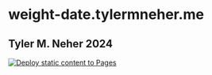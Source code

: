 # weight-date.tylermneher.me

## Tyler M. Neher 2024

[![Deploy static content to Pages](https://github.com/tylermneher/weight-date-chart/actions/workflows/static.yml/badge.svg)](https://github.com/tylermneher/weight-date-chart/actions/workflows/static.yml)

